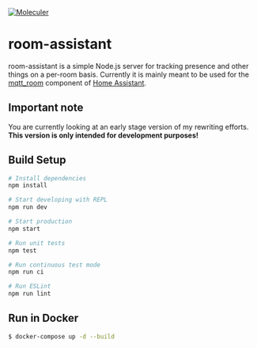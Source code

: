 [![Moleculer](https://img.shields.io/badge/Powered%20by-Moleculer-green.svg?colorB=0e83cd)](https://moleculer.services)

# room-assistant

room-assistant is a simple Node.js server for tracking presence and other things on a per-room basis.
Currently it is mainly meant to be used for the [mqtt_room](https://home-assistant.io/components/sensor.mqtt_room/) component of [Home Assistant](https://home-assistant.io/).

## Important note

You are currently looking at an early stage version of my rewriting efforts. **This version is only intended for development purposes!**

## Build Setup

``` bash
# Install dependencies
npm install

# Start developing with REPL
npm run dev

# Start production
npm start

# Run unit tests
npm test

# Run continuous test mode
npm run ci

# Run ESLint
npm run lint
```

## Run in Docker

```bash
$ docker-compose up -d --build
```
